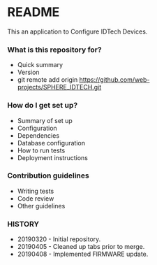 # README #

This an application to Configure IDTech Devices.

### What is this repository for? ###

* Quick summary
* Version
* git remote add origin https://github.com/web-projects/SPHERE_IDTECH.git

### How do I get set up? ###

* Summary of set up
* Configuration
* Dependencies
* Database configuration
* How to run tests
* Deployment instructions

### Contribution guidelines ###

* Writing tests
* Code review
* Other guidelines

### HISTORY ###

* 20190320 - Initial repository.
* 20190405 - Cleaned up tabs prior to merge.
* 20190408 - Implemented FIRMWARE update.
